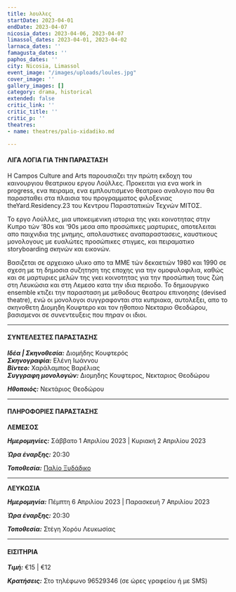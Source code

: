 ```yaml
---
title: λουλλες
startDate: 2023-04-01
endDate: 2023-04-07
nicosia_dates: 2023-04-06, 2023-04-07
limassol_dates: 2023-04-01, 2023-04-02
larnaca_dates: ''
famagusta_dates: ''
paphos_dates: ''
city: Nicosia, Limassol
event_image: "/images/uploads/loules.jpg"
cover_image: ''
gallery_images: []
category: drama, historical
extended: false
critic_link: ''
critic_title: ''
critic_p: ''
theatres:
- name: theatres/palio-xidadiko.md

---
```

#### ΛΙΓΑ ΛΟΓΙΑ ΓΙΑ ΤΗΝ ΠΑΡΑΣΤΑΣΗ

Η Campos Culture and Arts παρουσιαζει την πρώτη εκδοχη του καινουργιου θεατρικου εργου Λούλλες. Προκειται για ενα work in progress, ενα πειραμα, ενα εμπλουτισμενο θεατρικο αναλογιο που θα παρασταθει στα πλαισια του προγραμματος φιλοξενιας theYard.Residency.23 του Κεντρου Παραστατικών Τεχνών ΜΙΤΟΣ.

Το εργο Λούλλες, μια υποκειμενικη ιστορια της γκει κοινοτητας στην Κυπρο τών ‘80s και ‘90s μεσα απο προσώπικες μαρτυριες, αποτελειται απο παιχνιδια της μνημης, απολαυστικες αναπαραστασεις, καυστικους μονολογους με ευαλώτες προσώπικες στιγμες, και πειραματικο storyboarding σκηνών και εικονών.

Βασιζεται σε αρχειακο υλικο απο τα ΜΜΕ τών δεκαετιών 1980 και 1990 σε σχεση με τη δημοσια συζητηση της εποχης για την ομοφυλοφιλια, καθώς και σε μαρτυριες μελών της γκει κοινοτητας για την προσώπικη τους ζώη στη Λευκώσια και στη Λεμεσο κατα την ιδια περιοδο. Το δημιουργικο ensemble κτιζει την παρασταση με μεθοδους θεατρου επινοησης (devised theatre), ενώ οι μονολογοι συγγραφονται στα κυπριακα, αυτολεξει, απο το σκηνοθετη Διομηδη Κουφτερο και τον ηθοποιο Νεκταριο Θεοδώρου, βασισμενοι σε συνεντευξεις που πηραν οι ιδιοι.

***

#### ΣΥΝΤΕΛΕΣΤΕΣ ΠΑΡΑΣΤΑΣΗΣ

**_Ιδέα | Σκηνοθεσία:_** Διομήδης Κουφτερός  
**_Σκηνογραφία:_** Ελένη Ιωάννου  
**_Bίντεο:_** Χαράλαμπος Βαρέλιας  
**_Συγγραφη μονολογών:_** Διομηδης Κουφτερος, Νεκταριος Θεοδώρου

**_Ηθοποιός:_** Νεκτάριος Θεοδώρου

***

#### ΠΛΗΡΟΦΟΡΙΕΣ ΠΑΡΑΣΤΑΣΗΣ

**ΛΕΜΕΣΟΣ**

**_Ημερομηνίες:_** Σάββατο 1 Απριλίου 2023 | Κυριακή 2 Απριλίου 2023

**_Ώρα έναρξης:_** 20:30

**_Τοποθεσία:_** [Παλίο Ξυδάδικο](?#map)

***

**ΛΕΥΚΩΣΙΑ**

**_Ημερομηνία:_** Πέμπτη 6 Απριλίου 2023 | Παρασκευή 7 Απριλίου 2023

**_Ώρα έναρξης:_** 20:30

**_Τοποθεσία:_** Στέγη Χορόυ Λευκωσίας

***

#### ΕΙΣΙΤΗΡΙΑ

**_Τιμή:_** €15 | €12

**_Κρατήσεις:_** Στο τηλέφωνο 96529346 (σε ώρες γραφείου ή με SMS)